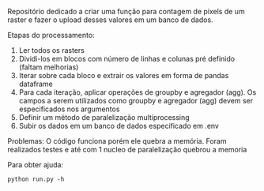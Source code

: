 Repositório dedicado a criar uma função para contagem de pixels de um raster e fazer o upload desses valores em um banco de dados.

Etapas do processamento:

1. Ler todos os rasters
2. Dividi-los em blocos com número de linhas e colunas pré definido (faltam melhorias)
3. Iterar sobre cada bloco e extrair os valores em forma de pandas dataframe
4. Para cada iteração, aplicar operações de groupby e agregador (agg). Os campos a serem utilizados como groupby e agregador (agg) devem ser especificados nos argumentos
5. Definir um método de paralelização multiprocessing 
6. Subir os dados em um banco de dados especificado em .env




Problemas: O código funciona porém ele quebra a memória. Foram realizados testes e até com 1 nucleo de paralelização quebrou a memoria



Para obter ajuda:

`python run.py -h`
